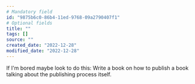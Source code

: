 ```yaml
---
# Mandatory field
id: "9875b6c0-86b4-11ed-9768-09a2790407f1"
# Optional fields
title: ""
tags: []
source: ""
created_date: "2022-12-28"
modified_date: "2022-12-28"
---
```

If I'm bored maybe look to do this:
Write a book on how to publish a book talking about the publishing process itself.